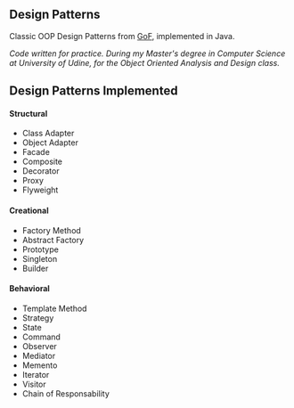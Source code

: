 Design Patterns
---------------
Classic OOP Design Patterns from [GoF](https://en.wikipedia.org/?title=Design_Patterns),
implemented in Java.

_Code written for practice. During my Master's degree in Computer Science at University of Udine,
for the Object Oriented Analysis and Design class._

Design Patterns Implemented
---------------------------
#### Structural
* Class Adapter
* Object Adapter
* Facade
* Composite
* Decorator
* Proxy
* Flyweight

#### Creational
* Factory Method
* Abstract Factory
* Prototype
* Singleton
* Builder

#### Behavioral
* Template Method
* Strategy
* State
* Command
* Observer
* Mediator
* Memento
* Iterator
* Visitor
* Chain of Responsability